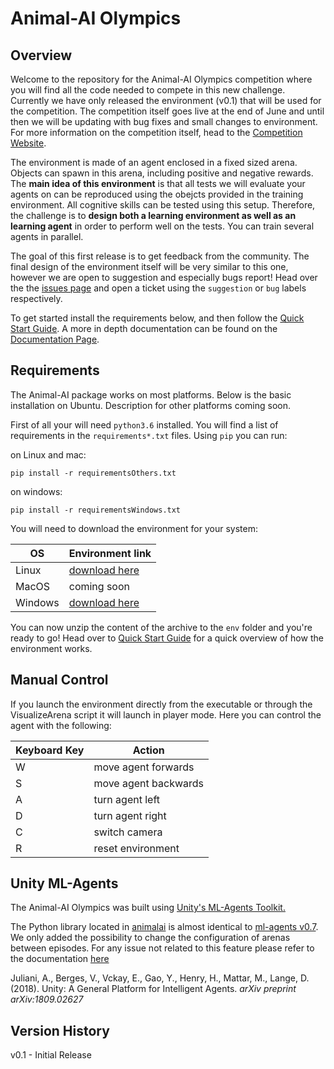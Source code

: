 # Animal-AI Olympics

## Overview

Welcome to the repository for the Animal-AI Olympics competition where you will find all the code needed to compete in 
this new challenge. Currently we have only released the environment (v0.1) that will be used for the competition. 
The competition itself goes live at the end of June and until then we will be updating with bug fixes and small changes 
to environment. For more information on the competition itself, head to the 
[Competition Website](http://www.animalaiolympics.com/).

The environment is made of an agent enclosed in a fixed sized arena. Objects can spawn in this arena, including positive and 
negative rewards. The **main idea of this environment** is that all tests we will evaluate your agents on can be reproduced 
using the obejcts provided in the training environment. All cognitive skills can be tested using this setup. Therefore, 
the challenge is to **design both a learning environment as well as an learning agent** in order to perform well on the 
tests. You can train several agents in parallel.

The goal of this first release is to get feedback from the community. The final design of the environment itself will be 
very similar to this one, however we are open to suggestion and especially bugs report! Head over the the 
[issues page](https://github.com/beyretb/AnimalAI/issues) and open a ticket using the `suggestion` or `bug` labels 
respectively.

To get started install the requirements below, and then follow the [Quick Start Guide](documentation/quickstart.md). 
A more in depth documentation <!--, including a primer on animal cognition,--> can be found on the 
[Documentation Page](documentation/documentation.md).

## Requirements

The Animal-AI package works on most platforms. Below is the basic installation on Ubuntu. Description for 
other platforms coming soon. <!--, for cloud engines check out [this cloud documentation](documentation/cloud.md).-->

First of all your will need `python3.6` installed. You will find a list of requirements in the `requirements*.txt` files. 
Using `pip` you can run:

on Linux and mac:
```
pip install -r requirementsOthers.txt
```

on windows:
```
pip install -r requirementsWindows.txt
```

You will need to download the environment for your system:

| OS | Environment link |
| --- | --- |
| Linux |  [download here](https://www.doc.ic.ac.uk/~bb1010/animalAI/env_linux.zip) |
| MacOS |  coming soon |
| Windows | [download here](https://www.doc.ic.ac.uk/~bb1010/animalAI/env_windows.zip)  |

You can now unzip the content of the archive to the `env` folder and you're ready to go! Head over to 
[Quick Start Guide](documentation/quickstart.md) for a quick overview of how the environment works.

## Manual Control

If you launch the environment directly from the executable or through the VisualizeArena script it will launch in player 
mode. Here you can control the agent with the following:

| Keyboard Key  | Action    |
| --- | --- |
| W   | move agent forwards |
| S   | move agent backwards|
| A   | turn agent left     |
| D   | turn agent right    |
| C   | switch camera       |
| R   | reset environment   |

## Unity ML-Agents

The Animal-AI Olympics was built using [Unity's ML-Agents Toolkit.](https://github.com/Unity-Technologies/ml-agents)

The Python library located in [animalai](animalai) is almost identical to 
[ml-agents v0.7](https://github.com/Unity-Technologies/ml-agents/tree/master/ml-agents-envs). We only added the possibility 
to change the configuration of arenas between episodes. For any issue not related to this feature please refer to the 
documentation [here](https://github.com/Unity-Technologies/ml-agents/blob/master/docs/Python-API.md)

Juliani, A., Berges, V., Vckay, E., Gao, Y., Henry, H., Mattar, M., Lange, D. (2018). Unity: A General Platform for 
Intelligent Agents. *arXiv preprint arXiv:1809.02627*

## Version History
v0.1 - Initial Release

